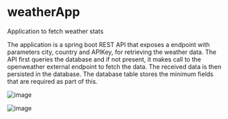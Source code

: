 # weatherApp
Application to fetch weather stats

The application is a spring boot REST API that exposes a endpoint with parameters city, country and APIKey, for retrieving the weather data. The API first queries the database and if not present, it makes call to the openweather external endpoint to fetch the data. The received data is then persisted in the database. The database table stores the minimum fields that are required as part of this.

![image](https://user-images.githubusercontent.com/46775220/112449033-1a959e80-8da7-11eb-9f66-a4be05002a3f.png)

![image](https://user-images.githubusercontent.com/46775220/112449120-2f723200-8da7-11eb-9b55-10f72efd9ad0.png)


